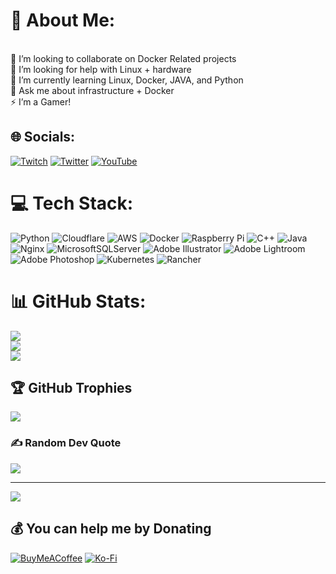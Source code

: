 # 💫 About Me:
<br>💞️  I’m looking to collaborate on Docker Related projects <br>🤝 I’m looking for help with Linux + hardware<br>🌱 I’m currently learning Linux, Docker, JAVA, and Python<br>💬 Ask me about infrastructure + Docker<br>⚡ I’m a Gamer! <br>


## 🌐 Socials:
[![Twitch](https://img.shields.io/badge/Twitch-%239146FF.svg?logo=Twitch&logoColor=white)](https://twitch.tv/totostreamz) [![Twitter](https://img.shields.io/badge/Twitter-%231DA1F2.svg?logo=Twitter&logoColor=white)](https://twitter.com/alsatrawitweets) [![YouTube](https://img.shields.io/badge/YouTube-%23FF0000.svg?logo=YouTube&logoColor=white)](https://youtube.com/@TheInfamousToTo) 

# 💻 Tech Stack:
![Python](https://img.shields.io/badge/python-3670A0?style=flat&logo=python&logoColor=ffdd54) ![Cloudflare](https://img.shields.io/badge/Cloudflare-F38020?style=flat&logo=Cloudflare&logoColor=white) ![AWS](https://img.shields.io/badge/AWS-%23FF9900.svg?style=flat&logo=amazon-aws&logoColor=white) ![Docker](https://img.shields.io/badge/docker-%230db7ed.svg?style=flat&logo=docker&logoColor=white) ![Raspberry Pi](https://img.shields.io/badge/-RaspberryPi-C51A4A?style=flat&logo=Raspberry-Pi) ![C++](https://img.shields.io/badge/c++-%2300599C.svg?style=flat&logo=c%2B%2B&logoColor=white) ![Java](https://img.shields.io/badge/java-%23ED8B00.svg?style=flat&logo=java&logoColor=white) ![Nginx](https://img.shields.io/badge/nginx-%23009639.svg?style=flat&logo=nginx&logoColor=white) ![MicrosoftSQLServer](https://img.shields.io/badge/Microsoft%20SQL%20Sever-CC2927?style=flat&logo=microsoft%20sql%20server&logoColor=white) ![Adobe Illustrator](https://img.shields.io/badge/adobeillustrator-%23FF9A00.svg?style=flat&logo=adobeillustrator&logoColor=white) ![Adobe Lightroom](https://img.shields.io/badge/Adobe%20Lightroom-31A8FF.svg?style=flat&logo=Adobe%20Lightroom&logoColor=white) ![Adobe Photoshop](https://img.shields.io/badge/adobephotoshop-%2331A8FF.svg?style=flat&logo=adobephotoshop&logoColor=white) ![Kubernetes](https://img.shields.io/badge/kubernetes-%23326ce5.svg?style=flat&logo=kubernetes&logoColor=white) ![Rancher](https://img.shields.io/badge/rancher-%230075A8.svg?style=flat&logo=rancher&logoColor=white)
# 📊 GitHub Stats:
![](https://github-readme-stats.vercel.app/api?username=TheInfamousToTo&theme=dark&hide_border=false&include_all_commits=true&count_private=false)<br/>
![](https://github-readme-streak-stats.herokuapp.com/?user=TheInfamousToTo&theme=dark&hide_border=false)<br/>
![](https://github-readme-stats.vercel.app/api/top-langs/?username=TheInfamousToTo&theme=dark&hide_border=false&include_all_commits=true&count_private=false&layout=compact)

## 🏆 GitHub Trophies
![](https://github-profile-trophy.vercel.app/?username=TheInfamousToTo&theme=radical&no-frame=false&no-bg=true&margin-w=4)

### ✍️ Random Dev Quote
![](https://quotes-github-readme.vercel.app/api?type=vetical&theme=dark)

---
[![](https://visitcount.itsvg.in/api?id=TheInfamousToTo&icon=6&color=11)](https://visitcount.itsvg.in)

  ## 💰 You can help me by Donating
  [![BuyMeACoffee](https://img.shields.io/badge/Buy%20Me%20a%20Coffee-ffdd00?style=for-the-badge&logo=buy-me-a-coffee&logoColor=black)](https://buymeacoffee.com/https://www.buymeacoffee.com/TheInfamousToTo) [![Ko-Fi](https://img.shields.io/badge/Ko--fi-F16061?style=for-the-badge&logo=ko-fi&logoColor=white)](https://ko-fi.com/theinfamoustoto) 

  
<!-- Proudly created with GPRM ( https://gprm.itsvg.in ) -->
